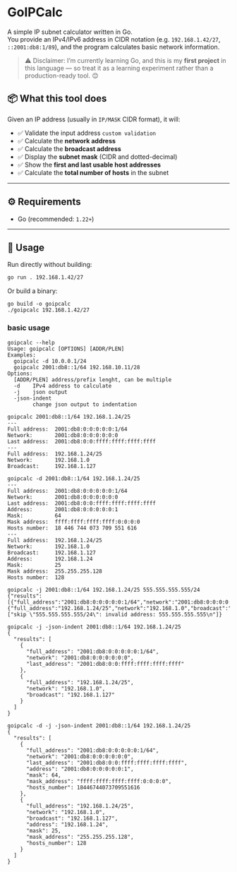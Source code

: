# GoIPCalc

A simple IP subnet calculator written in Go.  
You provide an IPv4/IPv6 address in CIDR notation (e.g. `192.168.1.42/27`, `::2001:db8:1/89`), and the program calculates basic network information.

> ⚠️ Disclaimer: I’m currently learning Go, and this is my **first project** in this language — so treat it as a learning experiment rather than a production-ready tool. 😊

## 📦 What this tool does

Given an IP address (usually in `IP/MASK` CIDR format), it will:

- ✅ Validate the input address `custom validation`
- ✅ Calculate the **network address**  
- ✅ Calculate the **broadcast address**  
- ✅ Display the **subnet mask** (CIDR and dotted-decimal)  
- ✅ Show the **first and last usable host addresses**  
- ✅ Calculate the **total number of hosts** in the subnet  

---

## ⚙️ Requirements

- Go (recommended: `1.22+`)

---

## 🚀 Usage

Run directly without building:

```bash
go run . 192.168.1.42/27
```
Or build a binary:
```
go build -o goipcalc
./goipcalc 192.168.1.42/27
```

### basic usage
```
goipcalc --help
Usage: goipcalc [OPTIONS] [ADDR/PLEN]
Examples:
  goipcalc -d 10.0.0.1/24
  goipcalc 2001:db8::1/64 192.168.10.11/28
Options:
  [ADDR/PLEN] address/prefix lenght, can be multiple
  -d    IPv4 address to calculate
  -j    json output
  -json-indent
        change json output to indentation
```
```
goipcalc 2001:db8::1/64 192.168.1.24/25
---
Full address:  2001:db8:0:0:0:0:0:1/64
Network:       2001:db8:0:0:0:0:0:0
Last address:  2001:db8:0:0:ffff:ffff:ffff:ffff
---
Full address:  192.168.1.24/25
Network:       192.168.1.0
Broadcast:     192.168.1.127
```
```
goipcalc -d 2001:db8::1/64 192.168.1.24/25
---
Full address:  2001:db8:0:0:0:0:0:1/64
Network:       2001:db8:0:0:0:0:0:0
Last address:  2001:db8:0:0:ffff:ffff:ffff:ffff
Address:       2001:db8:0:0:0:0:0:1
Mask:          64
Mask address:  ffff:ffff:ffff:ffff:0:0:0:0
Hosts number:  18 446 744 073 709 551 616
---
Full address:  192.168.1.24/25
Network:       192.168.1.0
Broadcast:     192.168.1.127
Address:       192.168.1.24
Mask:          25
Mask address:  255.255.255.128
Hosts number:  128
```
```
goipcalc -j 2001:db8::1/64 192.168.1.24/25 555.555.555.555/24
{"results":[{"full_address":"2001:db8:0:0:0:0:0:1/64","network":"2001:db8:0:0:0:0:0:0","last_address":"2001:db8:0:0:ffff:ffff:ffff:ffff"},{"full_address":"192.168.1.24/25","network":"192.168.1.0","broadcast":"192.168.1.127"}],"errors":["skip \"555.555.555.555/24\": invalid address: 555.555.555.555\n"]}
```
```
goipcalc -j -json-indent 2001:db8::1/64 192.168.1.24/25
{
  "results": [
    {
      "full_address": "2001:db8:0:0:0:0:0:1/64",
      "network": "2001:db8:0:0:0:0:0:0",
      "last_address": "2001:db8:0:0:ffff:ffff:ffff:ffff"
    },
    {
      "full_address": "192.168.1.24/25",
      "network": "192.168.1.0",
      "broadcast": "192.168.1.127"
    }
  ]
}
```
```
goipcalc -d -j -json-indent 2001:db8::1/64 192.168.1.24/25
{
  "results": [
    {
      "full_address": "2001:db8:0:0:0:0:0:1/64",
      "network": "2001:db8:0:0:0:0:0:0",
      "last_address": "2001:db8:0:0:ffff:ffff:ffff:ffff",
      "address": "2001:db8:0:0:0:0:0:1",
      "mask": 64,
      "mask_address": "ffff:ffff:ffff:ffff:0:0:0:0",
      "hosts_number": 18446744073709551616
    },
    {
      "full_address": "192.168.1.24/25",
      "network": "192.168.1.0",
      "broadcast": "192.168.1.127",
      "address": "192.168.1.24",
      "mask": 25,
      "mask_address": "255.255.255.128",
      "hosts_number": 128
    }
  ]
}
```

